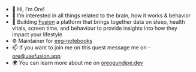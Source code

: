 - 👋 Hi, I’m Ore!
- 👀 I’m interested in all things related to the brain, how it works & behavior
- 🌱 Building [Fusion](https://usefusion.app/) a platform that brings together data on sleep, health vitals, screen time, and behaviour to provide insights into how they impact your lifestyle
- ⚙️  Maintainer for [eeg-notebooks](https://github.com/NeuroTechX/eeg-notebooks)
- 📫 If you want to join me on this quest message me on - ore@usefusion.app
- 🌍 You can learn more about me on [oreogundipe.dev](https://oreogundipe.dev)
<!---
oreHGA/oreHGA is a ✨ special ✨ repository because its `README.md` (this file) appears on your GitHub profile.
You can click the Preview link to take a look at your changes.
--->
